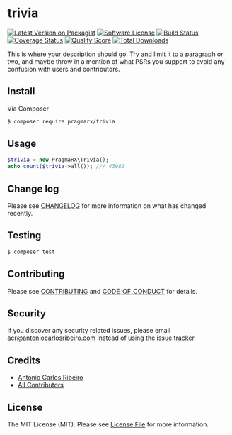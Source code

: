 # trivia

[![Latest Version on Packagist][ico-version]][link-packagist]
[![Software License][ico-license]](LICENSE.md)
[![Build Status][ico-travis]][link-travis]
[![Coverage Status][ico-scrutinizer]][link-scrutinizer]
[![Quality Score][ico-code-quality]][link-code-quality]
[![Total Downloads][ico-downloads]][link-downloads]

This is where your description should go. Try and limit it to a paragraph or two, and maybe throw in a mention of what
PSRs you support to avoid any confusion with users and contributors.

## Install

Via Composer

``` bash
$ composer require pragmarx/trivia
```

## Usage

``` php
$trivia = new PragmaRX\Trivia();
echo count($trivia->all()); /// 43982
```

## Change log

Please see [CHANGELOG](CHANGELOG.md) for more information on what has changed recently.

## Testing

``` bash
$ composer test
```

## Contributing

Please see [CONTRIBUTING](CONTRIBUTING.md) and [CODE_OF_CONDUCT](CODE_OF_CONDUCT.md) for details.

## Security

If you discover any security related issues, please email acr@antoniocarlosribeiro.com instead of using the issue tracker.

## Credits

- [Antonio Carlos Ribeiro][link-author]
- [All Contributors][link-contributors]

## License

The MIT License (MIT). Please see [License File](LICENSE.md) for more information.

[ico-version]: https://img.shields.io/packagist/v/pragmarx/trivia.svg?style=flat-square
[ico-license]: https://img.shields.io/badge/license-MIT-brightgreen.svg?style=flat-square
[ico-travis]: https://img.shields.io/travis/pragmarx/trivia/master.svg?style=flat-square
[ico-scrutinizer]: https://img.shields.io/scrutinizer/coverage/g/pragmarx/trivia.svg?style=flat-square
[ico-code-quality]: https://img.shields.io/scrutinizer/g/pragmarx/trivia.svg?style=flat-square
[ico-downloads]: https://img.shields.io/packagist/dt/pragmarx/trivia.svg?style=flat-square

[link-packagist]: https://packagist.org/packages/pragmarx/trivia
[link-travis]: https://travis-ci.org/pragmarx/trivia
[link-scrutinizer]: https://scrutinizer-ci.com/g/pragmarx/trivia/code-structure
[link-code-quality]: https://scrutinizer-ci.com/g/pragmarx/trivia
[link-downloads]: https://packagist.org/packages/pragmarx/trivia
[link-author]: https://github.com/antonioribeiro
[link-contributors]: ../../contributors
